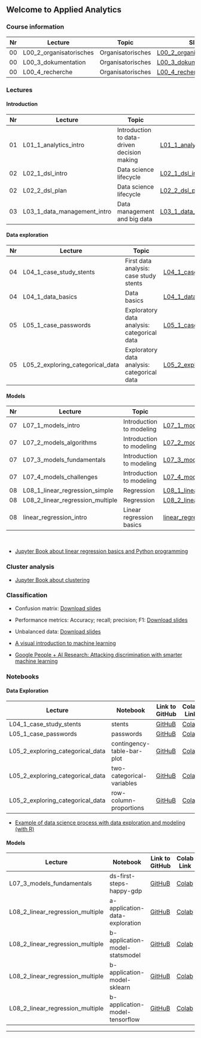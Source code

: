 ## Welcome to Applied Analytics


### Course information

Nr | Lecture | Topic | Slides 
-- | -- | -- | -- 
00|L00_2_organisatorisches|Organisatorisches|[L00_2_organisatorisches.pdf](https://github.com/kirenz/applied-analytics/blob/main/slides/L00_2_organisatorisches.pdf) 
00|L00_3_dokumentation|Organisatorisches|[L00_3_dokumentation.pdf](https://github.com/kirenz/applied-analytics/blob/main/slides/L00_3_dokumentation.pdf)  
00|L00_4_recherche|Organisatorisches|[L00_4_recherche.pdf](https://github.com/kirenz/applied-analytics/blob/main/slides/L00_4_recherche.pdf) 


### Lectures

#### Introduction

Nr | Lecture | Topic | Slides 
-- | -- | -- | -- 
01|L01_1_analytics_intro|Introduction to data-driven decision making|[L01_1_analytics_intro.pdf](https://github.com/kirenz/applied-analytics/blob/main/slides/L01_1_analytics_intro.pdf)  
02|L02_1_dsl_intro|Data science lifecycle|[L02_1_dsl_intro.pdf](https://github.com/kirenz/applied-analytics/blob/main/slides/L02_1_dsl_intro.pdf)  
02|L02_2_dsl_plan|Data science lifecycle|[L02_2_dsl_plan.pdf](https://github.com/kirenz/applied-analytics/blob/main/slides/L02_2_dsl_plan.pdf)  
03|L03_1_data_management_intro|Data management and big data|[L03_1_data_management_intro.pdf](https://github.com/kirenz/applied-analytics/blob/main/slides/L03_1_data_management_intro.pdf)  

#### Data exploration 

Nr | Lecture | Topic | Slides 
-- | -- | -- | -- 
04|L04_1_case_study_stents|First data analysis: case study stents|[L04_1_case_study_stents.pdf](https://github.com/kirenz/applied-analytics/blob/main/slides/L04_1_case_study_stents.pdf)  
04|L04_1_data_basics|Data basics|[L04_1_data_basics.pdf](https://github.com/kirenz/applied-analytics/blob/main/slides/L04_1_data_basics.pdf)  
05|L05_1_case_passwords|Exploratory data analysis: categorical data|[L05_1_case_passwords.pdf](https://github.com/kirenz/applied-analytics/blob/main/slides/L05_1_case_passwords.pdf)  
05|L05_2_exploring_categorical_data|Exploratory data analysis: categorical data|[L05_2_exploring_categorical_data.pdf](https://github.com/kirenz/applied-analytics/blob/main/slides/L05_2_exploring_categorical_data.pdf)  


<!--
05|L05_3_exploring_categorical_data|Exploratory data analysis: categorical data|[L05_3_exploring_categorical_data.pdf](https://github.com/kirenz/applied-analytics/blob/main/slides/L05_3_exploring_categorical_data.pdf)  
06|L06_1_exploring_numerical_data|Exploratory data analysis: numerical data|[L06_1_exploring_numerical_data.pdf](https://github.com/kirenz/applied-analytics/blob/main/slides/L06_1_exploring_numerical_data.pdf)  
06|L06_2_exploring_numerical_data|Exploratory data analysis: numerical data|[L06_2_exploring_numerical_data.pdf](https://github.com/kirenz/applied-analytics/blob/main/slides/L06_2_exploring_numerical_data.pdf)  
06|L06_3_exploring_communication|Exploratory data analysis: communication|[L06_3_exploring_communication.pdf](https://github.com/kirenz/applied-analytics/blob/main/slides/L06_3_exploring_communication.pdf)  
-->


#### Models  

Nr | Lecture | Topic | Slides 
-- | -- | -- | -- 
07|L07_1_models_intro|Introduction to modeling|[L07_1_models_intro.pdf](https://github.com/kirenz/applied-analytics/blob/main/slides/L07_1_models_intro.pdf)  
07|L07_2_models_algorithms|Introduction to modeling|[L07_2_models_algorithms.pdf](https://github.com/kirenz/applied-analytics/blob/main/slides/L07_2_models_algorithms.pdf)  
07|L07_3_models_fundamentals|Introduction to modeling|[L07_3_models_fundamentals.pdf](https://github.com/kirenz/applied-analytics/blob/main/slides/L07_3_models_fundamentals.pdf)  
07|L07_4_models_challenges|Introduction to modeling|[L07_4_models_challenges.pdf](https://github.com/kirenz/applied-analytics/blob/main/slides/L07_4_models_challenges.pdf)  
08|L08_1_linear_regression_simple|Regression|[L08_1_linear_regression_simple.pdf](https://github.com/kirenz/applied-analytics/blob/main/slides/L08_1_linear_regression_simple.pdf)  
08|L08_2_linear_regression_multiple|Regression|[L08_2_linear_regression_multiple.pdf](https://github.com/kirenz/applied-analytics/blob/main/slides/L08_2_linear_regression_multiple.pdf) 
08|linear_regression_intro|Linear regression basics|[linear_regression_basics.pdf](https://github.com/kirenz/applied-analytics/blob/main/slides/linear_regression_basics.pdf) 

<br>

- [Jupyter Book about linear regression basics and Python programming](https://kirenz.github.io/linear_regression/docs/intro.html)


### Cluster analysis

- [Jupyter Book about clustering](https://kirenz.github.io/clustering/intro.html)


### Classification


- Confusion matrix: [Download slides](https://drive.google.com/file/d/136Xm1hiplIkWJFe_t_Wm7R1oUjHPqEVF/view?usp=sharing)

- Performance metrics: Accuracy; recall; precision; F1: [Download slides](https://drive.google.com/file/d/11j4oMjkQjgoarjDXPSUFsUEiAUYY_nGg/view?usp=sharing)

- Unbalanced data: [Download slides](https://drive.google.com/file/d/1LQqDr_ykos1Aw9Ht80pnbSed_8KSmRMO/view?usp=sharing)

- [A visual introduction to machine learning](http://www.r2d3.us/visual-intro-to-machine-learning-part-1/)

- [Google People + AI Research: Attacking discrimination with smarter machine learning](https://research.google.com/bigpicture/attacking-discrimination-in-ml/)

<!--
09|L09_1_logistic_regression|Classification|[L09_1_logistic_regression.pdf](https://github.com/kirenz/applied-analytics/blob/main/slides/L09_1_logistic_regression.pdf)  
09|L09_2_classification_intro_wolf|Classification| [L09_2_classification_intro_wolf.pdf](https://github.com/kirenz/applied-analytics/blob/main/slides/L09_2_classification_intro_wolf.pdf)
09|L09_3_classification_metrics|Classification|[L09_3_classification_metrics.pdf](https://github.com/kirenz/applied-analytics/blob/main/slides/L09_3_classification_metrics.pdf)
09|L09_4_classification_metrics_unbalanced|Classification|[L09_4_classification_metrics_unbalanced.pdf](https://github.com/kirenz/applied-analytics/blob/main/slides/L09_4_classification_metrics_unbalanced.pdf)
10|L10_1_dl_1_intro|Deep Learning|[L10_1_dl_1_intro.pdf](https://github.com/kirenz/applied-analytics/blob/main/slides/L10_1_dl_1_intro.pdf)  
11|L11_1_clustering|Clustering|[L11_1_clustering.pdf](https://github.com/kirenz/applied-analytics/blob/main/slides/L11_1_clustering.pdf)  
11|L11_2_clustering_k_means|Clustering|[L11_2_clustering_k_means.pdf](https://github.com/kirenz/applied-analytics/blob/main/slides/L11_2_clustering_k_means.pdf)  
11|L11_3_clustering_hierarchical|Clustering|[L11_3_clustering_hierarchical.pdf](https://github.com/kirenz/applied-analytics/blob/main/slides/L11_3_clustering_hierarchical.pdf)  
12|L12_0_NA|Decision trees (classification and regression)|NA
13|L13_0_NA|K-nearest-neighbour (classification and regression)|NA
14|L14_0_NA|Advanced linear regression models|NA
-->


### Notebooks

#### Data Exploration

Lecture | Notebook | Link to GitHub | Colab Link 
-- | -- | -- | --
L04_1_case_study_stents|stents|[GitHuB](https://github.com/kirenz/modern-statistics/blob/main/01-1-stents.ipynb)|[Colab](https://colab.research.google.com/github/kirenz/modern-statistics/blob/main/01-1-stents.ipynb)
L05_1_case_passwords|passwords|[GitHuB](https://github.com/kirenz/modern-statistics/blob/main/01-3-passwords.ipynb)|[Colab](https://colab.research.google.com/github/kirenz/modern-statistics/blob/main/01-3-passwords.ipynb)
L05_2_exploring_categorical_data|contingency-table-bar-plot|[GitHuB](https://github.com/kirenz/modern-statistics/blob/main/04-1-contingency-table-bar-plot.ipynb)|[Colab](https://colab.research.google.com/github/kirenz/modern-statistics/blob/main/04-1-contingency-table-bar-plot.ipynb)
L05_2_exploring_categorical_data|two-categorical-variables|[GitHuB](https://github.com/kirenz/modern-statistics/blob/main/04-2-two-categorical-variables.ipynb)|[Colab](https://colab.research.google.com/github/kirenz/modern-statistics/blob/main/04-2-two-categorical-variables.ipynb)
L05_2_exploring_categorical_data|row-column-proportions|[GitHuB](https://github.com/kirenz/modern-statistics/blob/main/04-3-row-column-proportions,.ipynb)|[Colab](https://colab.research.google.com/github/kirenz/modern-statistics/blob/main/04-3-row-column-proportions,.ipynb)

- [Example of data science process with data exploration and modeling (with R)](https://data-science-tidymodels.netlify.app/)

<!--
L05_2_exploring_categorical_data|pie-charts|[GitHuB](https://github.com/kirenz/modern-statistics/blob/main/04-4-pie-charts.ipynb)|[Colab](https://colab.research.google.com/github/kirenz/modern-statistics/blob/main/04-4-pie-charts.ipynb)
L05_2_exploring_categorical_data|waffle-charts|[GitHuB](https://github.com/kirenz/modern-statistics/blob/main/04-5-waffle-charts.ipynb)|[Colab](https://colab.research.google.com/github/kirenz/modern-statistics/blob/main/04-5-waffle-charts.ipynb)
L05_3_exploring_categorical_data|comparisons-across-groups|[GitHuB](https://github.com/kirenz/modern-statistics/blob/main/04-6-comparisons-across-groups.ipynb)|[Colab](https://colab.research.google.com/github/kirenz/modern-statistics/blob/main/04-6-comparisons-across-groups.ipynb)
L05_3_exploring_categorical_data|scatterplot-paired-data|[GitHuB](https://github.com/kirenz/modern-statistics/blob/main/05-1-scatterplot-paired-data.ipynb)|[Colab](https://colab.research.google.com/github/kirenz/modern-statistics/blob/main/05-1-scatterplot-paired-data.ipynb)
L05_3_exploring_categorical_data|dot-plots-mean|[GitHuB](https://github.com/kirenz/modern-statistics/blob/main/05-2-dot-plots-mean.ipynb)|[Colab](https://colab.research.google.com/github/kirenz/modern-statistics/blob/main/05-2-dot-plots-mean.ipynb)
L05_3_exploring_categorical_data|histograms|[GitHuB](https://github.com/kirenz/modern-statistics/blob/main/05-3-histograms.ipynb)|[Colab](https://colab.research.google.com/github/kirenz/modern-statistics/blob/main/05-3-histograms.ipynb)
L05_3_exploring_categorical_data|x-case-height|[GitHuB](https://github.com/kirenz/modern-statistics/blob/main/05-3-x-case-height.ipynb)|[Colab](https://colab.research.google.com/github/kirenz/modern-statistics/blob/main/05-3-x-case-height.ipynb)
L06_1_exploring_numerical_data|scatterplot-paired-data|[GitHuB](https://github.com/kirenz/modern-statistics/blob/main/05-1-scatterplot-paired-data.ipynb)|[Colab](https://colab.research.google.com/github/kirenz/modern-statistics/blob/main/05-1-scatterplot-paired-data.ipynb)
L06_2_exploring_numerical_data|dot-plots-mean|[GitHuB](https://github.com/kirenz/modern-statistics/blob/main/05-2-dot-plots-mean.ipynb)|[Colab](https://colab.research.google.com/github/kirenz/modern-statistics/blob/main/05-2-dot-plots-mean.ipynb)
L06_2_exploring_numerical_data|histograms|[GitHuB](https://github.com/kirenz/modern-statistics/blob/main/05-3-histograms.ipynb)|[Colab](https://colab.research.google.com/github/kirenz/modern-statistics/blob/main/05-3-histograms.ipynb)
L06_2_exploring_numerical_data|x-case-height|[GitHuB](https://github.com/kirenz/modern-statistics/blob/main/05-3-x-case-height.ipynb)|[Colab](https://colab.research.google.com/github/kirenz/modern-statistics/blob/main/05-3-x-case-height.ipynb)
L06_2_exploring_numerical_data|box-plot|[GitHuB](https://github.com/kirenz/modern-statistics/blob/main/05-5-box-plot.ipynb)|[Colab](https://colab.research.google.com/github/kirenz/modern-statistics/blob/main/05-5-box-plot.ipynb)
L06_2_exploring_numerical_data|robust-statistics|[GitHuB](https://github.com/kirenz/modern-statistics/blob/main/05-6-robust-statistics.ipynb)|[Colab](https://colab.research.google.com/github/kirenz/modern-statistics/blob/main/05-6-robust-statistics.ipynb)
L06_2_exploring_numerical_data|transforming-data|[GitHuB](https://github.com/kirenz/modern-statistics/blob/main/05-7-transforming-data.ipynb)|[Colab](https://colab.research.google.com/github/kirenz/modern-statistics/blob/main/05-7-transforming-data.ipynb)
L06_2_exploring_numerical_data|mapping-data|[GitHuB](https://github.com/kirenz/modern-statistics/blob/main/05-8-mapping-data.ipynb)|[Colab](https://colab.research.google.com/github/kirenz/modern-statistics/blob/main/05-8-mapping-data.ipynb)

-->


#### Models

Lecture | Notebook | Link to GitHub | Colab Link 
-- | -- | -- | --
L07_3_models_fundamentals|ds-first-steps-happy-gdp|[GitHuB](https://github.com/kirenz/data-science-projects/blob/master/ds-first-steps-happy-gdp.ipynb)|[Colab](https://colab.research.google.com/github/kirenz/data-science-projects/blob/master/ds-first-steps-happy-gdp.ipynb)
L08_2_linear_regression_multiple|a-application-data-exploration|[GitHuB](https://github.com/kirenz/modern-statistics/blob/main/10a-application-model-exploration.ipynb)|[Colab](https://colab.research.google.com/github/kirenz/modern-statistics/blob/main/10a-application-model-exploration.ipynb)
L08_2_linear_regression_multiple|b-application-model-statsmodel|[GitHuB](https://github.com/kirenz/modern-statistics/blob/main/10b1-application-model-statsmodel.ipynb)|[Colab](https://colab.research.google.com/github/kirenz/modern-statistics/blob/main/10b1-application-model-statsmodel.ipynb)
L08_2_linear_regression_multiple|b-application-model-sklearn|[GitHuB](https://github.com/kirenz/modern-statistics/blob/main/10b2-application-model-sklearn.ipynb)|[Colab](https://colab.research.google.com/github/kirenz/modern-statistics/blob/main/10b2-application-model-sklearn.ipynb)
L08_2_linear_regression_multiple|b-application-model-tensorflow|[GitHuB](https://github.com/kirenz/modern-statistics/blob/main/10b3-application-model-tensorflow.ipynb)|[Colab](https://colab.research.google.com/github/kirenz/modern-statistics/blob/main/10b3-application-model-tensorflow.ipynb)

<!--
L09_1_logistic_regression|logistic-regression|[GitHuB](https://github.com/kirenz/logistic-regression/blob/main/logistic_regression.ipynb)|[Colab](https://colab.research.google.com/github/kirenz/logistic-regression/blob/main/logistic-regression.ipynb)
L11_2_clustering_k_means|k_means|[GitHuB](https://github.com/kirenz/clustering/blob/main/k_means.ipynb)|[Colab](https://colab.research.google.com/github/kirenz/clustering/blob/main/k_means.ipynb)
L11_3_clustering_hierarchical|hierarchisch|[GitHuB](https://github.com/kirenz/clustering/blob/main/hierarchisch.ipynb)|[Colab](https://colab.research.google.com/github/kirenz/clustering/blob/main/hierarchisch.ipynb)
-->


---  

